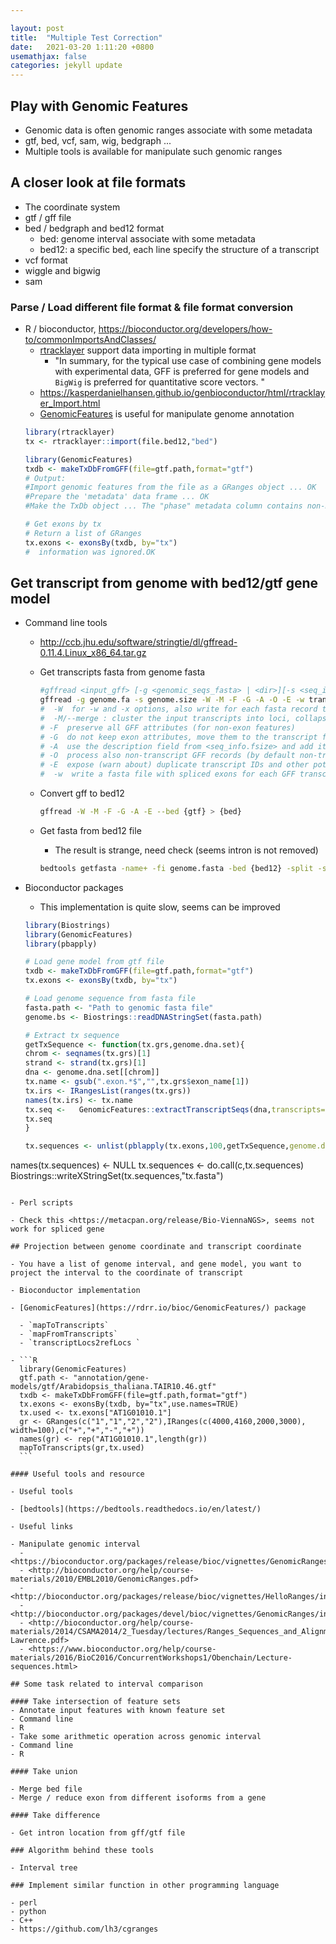 ```yaml
---

layout: post
title:  "Multiple Test Correction"
date:   2021-03-20 1:11:20 +0800
usemathjax: false
categories: jekyll update
---
```


## Play with Genomic Features 

- Genomic data is often genomic ranges associate with some metadata
- gtf, bed, vcf, sam, wig, bedgraph ...
- Multiple tools is available for manipulate such genomic ranges

## A closer look at file formats

- The coordinate system
- gtf / gff file
- bed / bedgraph and bed12 format
  - bed: genome interval associate with some metadata
  - bed12: a specific bed, each line specify the structure of a transcript
- vcf format
- wiggle and bigwig
- sam

### Parse / Load different file format & file format conversion

- R / bioconductor, https://bioconductor.org/developers/how-to/commonImportsAndClasses/
  - [rtracklayer](https://bioconductor.org/packages/release/bioc/html/rtracklayer.html) support data importing in multiple format
    - "In summary, for the typical use case of combining gene models with experimental data, GFF is preferred for gene models and `BigWig` is preferred for quantitative score vectors. "
  - https://kasperdanielhansen.github.io/genbioconductor/html/rtracklayer_Import.html
  - [GenomicFeatures](https://bioconductor.org/packages/release/bioc/html/GenomicFeatures.html) is useful for manipulate genome annotation
  ```r
  library(rtracklayer)
  tx <- rtracklayer::import(file.bed12,"bed")
  ```
  ```r
  library(GenomicFeatures)
  txdb <- makeTxDbFromGFF(file=gtf.path,format="gtf")
  # Output:
  #Import genomic features from the file as a GRanges object ... OK
  #Prepare the 'metadata' data frame ... OK
  #Make the TxDb object ... The "phase" metadata column contains non-NA values for features of type stop_codon. 

  # Get exons by tx
  # Return a list of GRanges
  tx.exons <- exonsBy(txdb, by="tx")
  #  information was ignored.OK
  ```
  



## Get transcript from genome with bed12/gtf gene model

- Command line tools

  - http://ccb.jhu.edu/software/stringtie/dl/gffread-0.11.4.Linux_x86_64.tar.gz

  - Get transcripts fasta from genome fasta

    ```bash
    #gffread <input_gff> [-g <genomic_seqs_fasta> | <dir>][-s <seq_info.fsize>] [-o <outfile>] [-t <trackname>] [-r [[<strand>]<chr>:]<start>..<end> [-R]][-CTVNJMKQAFPGUBHZWTOLE] [-w <exons.fa>] [-x <cds.fa>] [-y <tr_cds.fa>][-i <maxintron>] [--bed] [--table <attrlist>] [--sort-by <refseq_list.txt>]
    gffread -g genome.fa -s genome.size -W -M -F -G -A -O -E -w transcriptome.fa -d transcriptome.collapsed.info genome.gtf
    #  -W  for -w and -x options, also write for each fasta record the exon coordinates projected onto the spliced sequence
    #  -M/--merge : cluster the input transcripts into loci, collapsing matching transcripts (those with the same exact introns and fully contained)
    # -F  preserve all GFF attributes (for non-exon features)
    # -G  do not keep exon attributes, move them to the transcript feature (for GFF3 output)
    # -A  use the description field from <seq_info.fsize> and add it as the value for a 'descr' attribute to the GFF record
    # -O  process also non-transcript GFF records (by default non-transcript records are ignored)
    # -E  expose (warn about) duplicate transcript IDs and other potential problems with the given GFF/GTF records
    #  -w  write a fasta file with spliced exons for each GFF transcript
    ```

  - Convert gff to bed12

    ```bash
    gffread -W -M -F -G -A -E --bed {gtf} > {bed}
    ```
    
  - Get fasta from bed12 file

    - The result is strange, need check (seems intron is not removed)
    
    ```bash
    bedtools getfasta -name+ -fi genome.fasta -bed {bed12} -split -s > tx.fa
    ```
  
- Bioconductor packages

  - This implementation is quite slow, seems can be improved
  ```R
  library(Biostrings)
  library(GenomicFeatures)
  library(pbapply)

  # Load gene model from gtf file
  txdb <- makeTxDbFromGFF(file=gtf.path,format="gtf")
  tx.exons <- exonsBy(txdb, by="tx")

  # Load genome sequence from fasta file
  fasta.path <- "Path to genomic fasta file"
  genome.bs <- Biostrings::readDNAStringSet(fasta.path)

  # Extract tx sequence
  getTxSequence <- function(tx.grs,genome.dna.set){
  chrom <- seqnames(tx.grs)[1]
  strand <- strand(tx.grs)[1]
  dna <- genome.dna.set[[chrom]]
  tx.name <- gsub(".exon.*$","",tx.grs$exon_name[1])
  tx.irs <- IRangesList(ranges(tx.grs))
  names(tx.irs) <- tx.name
  tx.seq <-   GenomicFeatures::extractTranscriptSeqs(dna,transcripts=tx.irs,strand=strand)
  tx.seq
  }

  tx.sequences <- unlist(pblapply(tx.exons,100,getTxSequence,genome.dna.set=genome.bs))
names(tx.sequences) <- NULL
tx.sequences <- do.call(c,tx.sequences)
Biostrings::writeXStringSet(tx.sequences,"tx.fasta")
  ```

- Perl scripts
  
  - Check this <https://metacpan.org/release/Bio-ViennaNGS>, seems not work for spliced gene

## Projection between genome coordinate and transcript coordinate

- You have a list of genome interval, and gene model, you want to project the interval to the coordinate of transcript

- Bioconductor implementation

  - [GenomicFeatures](https://rdrr.io/bioc/GenomicFeatures/) package

    - `mapToTranscripts`
    - `mapFromTranscripts`
    - `transcriptLocs2refLocs `

  - ```R
    library(GenomicFeatures)
    gtf.path <- "annotation/gene-models/gtf/Arabidopsis_thaliana.TAIR10.46.gtf"
    txdb <- makeTxDbFromGFF(file=gtf.path,format="gtf")
    tx.exons <- exonsBy(txdb, by="tx",use.names=TRUE)
    tx.used <- tx.exons["AT1G01010.1"]
    gr <- GRanges(c("1","1","2","2"),IRanges(c(4000,4160,2000,3000), width=100),c("+","+","-","+"))
    names(gr) <- rep("AT1G01010.1",length(gr))
    mapToTranscripts(gr,tx.used)
    ```

#### Useful tools and resource

- Useful tools
  
  - [bedtools](https://bedtools.readthedocs.io/en/latest/)
  
- Useful links
  
  - Manipulate genomic interval
    - <https://bioconductor.org/packages/release/bioc/vignettes/GenomicRanges/inst/doc/GRanges_and_GRangesList_slides.pdf>
    - <http://bioconductor.org/help/course-materials/2010/EMBL2010/GenomicRanges.pdf>
    - <http://bioconductor.org/packages/release/bioc/vignettes/HelloRanges/inst/doc/tutorial.pdf>
    - <http://bioconductor.org/packages/devel/bioc/vignettes/GenomicRanges/inst/doc/GenomicRangesHOWTOs.pdf>
    - <http://bioconductor.org/help/course-materials/2014/CSAMA2014/2_Tuesday/lectures/Ranges_Sequences_and_Alignments-Lawrence.pdf>
    - <https://www.bioconductor.org/help/course-materials/2016/BioC2016/ConcurrentWorkshops1/Obenchain/Lecture-sequences.html>

## Some task related to interval comparison

#### Take intersection of feature sets
- Annotate input features with known feature set
- Command line
- R
- Take some arithmetic operation across genomic interval
- Command line
- R

#### Take union

- Merge bed file
- Merge / reduce exon from different isoforms from a gene

#### Take difference

- Get intron location from gff/gtf file

### Algorithm behind these tools

- Interval tree

### Implement similar function in other programming language

- perl
- python
- C++
  - https://github.com/lh3/cgranges
